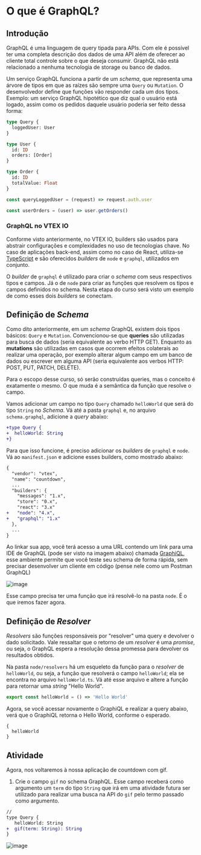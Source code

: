 # O que é GraphQL?

## Introdução
GraphQL é uma linguagem de query tipada para APIs. Com ele é possível ter uma completa descrição dos dados de uma API além de oferecer ao cliente total controle sobre o que deseja consumir. GraphQL não está relacionado a nenhuma tecnologia de storage ou banco de dados.

Um serviço GraphQL funciona a partir de um *schema*, que representa uma árvore de tipos em que as raízes são sempre uma `Query` ou `Mutation`. O desenvolvedor define que funções vão responder cada um dos tipos. Exemplo: um serviço GraphQL hipotético que diz qual o usuário está logado, assim como os pedidos daquele usuário poderia ser feito dessa forma:

```graphql
type Query {
  loggedUser: User
}

type User {
  id: ID
  orders: [Order]
}

type Order {
  id: ID
  totalValue: Float
}
```

```js
const queryLoggedUser = (request) => request.auth.user

const userOrders = (user) => user.getOrders()
```

### GraphQL no VTEX IO
Conforme visto anteriormente, no VTEX IO, builders são usados para abstrair configurações e complexidades no uso de tecnologias chave. No caso de aplicações back-end, assim como no caso de React, utiliza-se [TypeScript](https://www.typescriptlang.org/) e são oferecidos *builders* de `node` e `graphql`, utilizados em conjunto.

O *builder* de `graphql` é utilizado para criar o *schema* com seus respectivos tipos e campos. Já o de `node` para criar as funções que resolvem os tipos e campos definidos no schema.
Nesta etapa do curso será visto um exemplo de como esses dois *builders* se conectam.

## Definição de *Schema*

Como dito anteriormente, em um *schema* GraphQL existem dois tipos básicos: `Query` e `Mutation`. Convencionou-se que **queries** são utilizadas para busca de dados (seria equivalente ao verbo HTTP GET). Enquanto as **mutations** são utilizadas em casos que ocorrem efeitos colaterais ao realizar uma operação, por exemplo alterar algum campo em um banco de dados ou escrever em alguma API (seria equivalente aos verbos HTTP: POST, PUT, PATCH, DELETE).

Para o escopo desse curso, só serão construídas queries, mas o conceito é exatamente o mesmo. O que muda é a semântica da função que resolve o campo.

Vamos adicionar um campo no tipo `Query` chamado `helloWorld` que será do tipo `String` no *Schema*. Vá até a pasta `graphql` e, no arquivo `schema.graphql`, adicione a *query* abaixo:

```diff
+type Query {
+  helloWorld: String
+}
```

Para que isso funcione, é preciso adicionar os *builders* de `graphql` e `node`. Vá ao `manifest.json` e adicione esses builders, como mostrado abaixo:

```diff
{
  "vendor": "vtex",
  "name": "countdown",
  ...
  "builders": {
    "messages": "1.x",
    "store": "0.x",
    "react": "3.x"
+   "node": "4.x",
+   "graphql": "1.x"
  },
  ...
}
```

Ao linkar sua app, você terá acesso a uma URL contendo um link para uma IDE de GraphQL (pode ser visto na imagem abaixo) chamada [GraphiQL](https://graphql.org/swapi-graphql), esse ambiente permite que você teste seu schema de forma rápida, sem precisar desenvolver um cliente em código (pense nele como um Postman GraphQL)

![image](https://user-images.githubusercontent.com/19495917/76249814-daf32780-6222-11ea-8bd7-a2838ab5ecc2.png)

Esse campo precisa ter uma função que irá resolvê-lo na pasta `node`. É o que iremos fazer agora.

## Definição de *Resolver*
*Resolvers* são funções responsáveis por "resolver" uma query e devolver o dado solicitado. Vale ressaltar que o retorno de um *resolver* é uma *promise*, ou seja, o GraphQL espera a resolução dessa promessa para devolver os resultados obtidos.

Na pasta `node/resolvers` há um esqueleto da função para o *resolver* de `helloWorld`, ou seja, a função que resolverá o campo `helloWorld`; ela se encontra no arquivo `helloWorld.ts`. Vá até esse arquivo e altere a função para retornar uma *string* "Hello World".
```ts
export const helloWorld = () => 'Hello World'
```

Agora, se você acessar novamente o GraphiQL e realizar a query abaixo, verá que o GraphiQL retorna o Hello World, conforme o esperado.

```
{
  helloWorld
}
```

## Atividade

Agora, nos voltaremos à nossa aplicação de countdown com gif. 

1. Crie o campo `gif` no schema GraphQL. Esse campo receberá como argumento um `term` do tipo `String` que irá em uma atividade futura ser utilizado para realizar uma busca na API do `gif` pelo termo passado como argumento.

```diff
//
type Query {
   helloWorld: String
+  gif(term: String): String
}
```

![image](https://user-images.githubusercontent.com/19495917/76251927-a71a0100-6226-11ea-98bc-7780cf485826.png)




